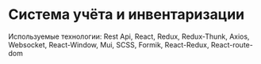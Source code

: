 # Система учёта и инвентаризации
Используемые технологии: Rest Api, React, Redux, Redux-Thunk, Axios, Websocket, React-Window, Mui, SCSS, Formik, React-Redux, React-route-dom
